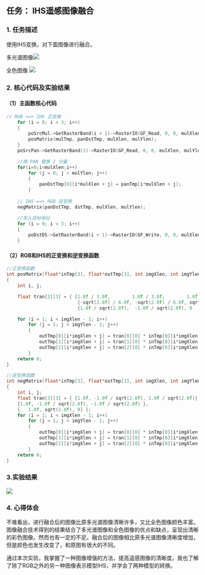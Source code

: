 ## 任务：  IHS遥感图像融合

### 1. 任务描述

使用IHS变换，对下面图像进行融合。

多光谱图像![](http://ww1.sinaimg.cn/large/006zdbpcly1fyhqyt1oevj30n90n9acp.jpg)

全色图像 ![](http://ww1.sinaimg.cn/large/006zdbpcly1fyhr0rqqnaj30na0n8n0q.jpg)

### 2. 核心代码及实验结果

#### （1）主函数核心代码

```c++
// RGB ==> IHS 正变换
	for (i = 0; i < 3; i++)
	{
		poSrcMul->GetRasterBand(i + 1)->RasterIO(GF_Read, 0, 0, mulXlen, mulYlen, mulTmp[i], mulXlen, mulYlen, GDT_Float32, 0, 0);
		posMatrix(mulTmp, panDstTmp, mulXlen, mulYlen);
	}
	poSrcPan->GetRasterBand(1)->RasterIO(GF_Read, 0, 0, mulXlen, mulYlen, panTmp, mulXlen, mulYlen, GDT_Float32, 0, 0);

	//用 PAN 替换 I 分量
	for(i=0;i<mulXlen;i++)
		for (j = 0; j < mulYlen; j++)
		{
			panDstTmp[0][i*mulXlen + j] = panTmp[i*mulXlen + j];
		}
	
	// IHS ==> RGB 逆变换
	negMatrix(panDstTmp, dstTmp, mulXlen, mulYlen);

	//写入目标地址
	for (i = 0; i < 3; i++)
	{
		poDstDS->GetRasterBand(i + 1)->RasterIO(GF_Write, 0, 0, mulXlen, mulYlen, dstTmp[i], mulXlen, mulYlen, GDT_Float32, 0, 0);
	}
```
#### （2）RGB和IHS的正变换和逆变换函数

```C++
//正变换函数
int posMatrix(float*inTmp[3], float*outTmp[3], int imgXlen, int imgYlen)  
{
	int i, j;

	float tran[3][3] = { {1.0f / 3.0f,        1.0f / 3.0f,        1.0f / 3.0f      },
						  {-sqrt(2.0f) / 6.0f, -sqrt(2.0f) / 6.0f, sqrt(2.0f) / 3.0f},
						  {1.0f / sqrt(2.0f),  -1.0f / sqrt(2.0f), 0          } };

	for (i = 1; i < imgXlen - 1; i++)
		for (j = 1; j < imgYlen - 1; j++)
		{
			outTmp[0][i*imgXlen + j] = tran[0][0] * inTmp[0][i*imgXlen + j] + tran[0][1] * inTmp[1][i*imgXlen + j] + tran[0][2] * inTmp[2][i*imgXlen + j];
			outTmp[1][i*imgXlen + j] = tran[1][0] * inTmp[0][i*imgXlen + j] + tran[1][1] * inTmp[1][i*imgXlen + j] + tran[1][2] * inTmp[2][i*imgXlen + j];
			outTmp[2][i*imgXlen + j] = tran[2][0] * inTmp[0][i*imgXlen + j] + tran[2][1] * inTmp[1][i*imgXlen + j] + tran[2][2] * inTmp[2][i*imgXlen + j];
		}
	return 0;
}

//逆变换函数
int negMatrix(float*inTmp[3], float*outTmp[3], int imgXlen, int imgYlen)   
{
	int i, j;
	float tran[3][3] = { {1.0f, -1.0f / sqrt(2.0f), 1.0f / sqrt(2.0f)},
	{1.0f, -1.0f / sqrt(2.0f), -1.0f / sqrt(2.0f) },
	{	1.0f, sqrt(2.0f), 0} };
	for (i = 1; i < imgXlen - 1; i++)
		for (j = 1; j < imgYlen - 1; j++)
		{
			outTmp[0][i*imgXlen + j] = tran[0][0] * inTmp[0][i*imgXlen + j] + tran[0][1] * inTmp[1][i*imgXlen + j] + tran[0][2] * inTmp[2][i*imgXlen + j];
			outTmp[1][i*imgXlen + j] = tran[1][0] * inTmp[0][i*imgXlen + j] + tran[1][1] * inTmp[1][i*imgXlen + j] + tran[1][2] * inTmp[2][i*imgXlen + j];
			outTmp[2][i*imgXlen + j] = tran[2][0] * inTmp[0][i*imgXlen + j] + tran[2][1] * inTmp[1][i*imgXlen + j] + tran[2][2] * inTmp[2][i*imgXlen + j];
		}
	return 0;
}
```



### 3.实验结果

![](http://ww1.sinaimg.cn/large/006zdbpcly1fyhr5iqztaj30or0ore81.jpg)

### 4. 心得体会

​	不难看出，进行融合后的图像比原多光谱图像清晰许多，又比全色图像颜色丰富。图像融合技术得到的结果结合了多光谱图像和全色图像的优点和缺点，呈现出清晰的彩色图像。然而也有一定的不足。融合后的图像相比原多光谱图像清晰度增加，但是颜色也发生改变了，和原图有很大的不同。

​	通过本次实验，我掌握了一种图像增强的方法，提高遥感图像的清晰度。我也了解了除了RGB之外的另一种图像表示模型IHS，并学会了两种模型的转换。